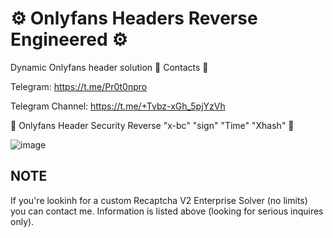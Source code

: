 # ⚙️ Onlyfans Headers Reverse Engineered ⚙️
Dynamic Onlyfans header solution
📑 Contacts 📑

Telegram: https://t.me/Pr0t0npro

Telegram Channel: https://t.me/+Tvbz-xGh_5pjYzVh

🔐 Onlyfans Header Security Reverse "x-bc" "sign" "Time" "Xhash" 🔐

![image](https://github.com/user-attachments/assets/c35ccbf4-4f91-452b-aed7-d8e63371219c)


## NOTE ##
If you're lookinh for a custom Recaptcha V2 Enterprise Solver (no limits) you can contact me. Information is listed above (looking for serious inquires only).
